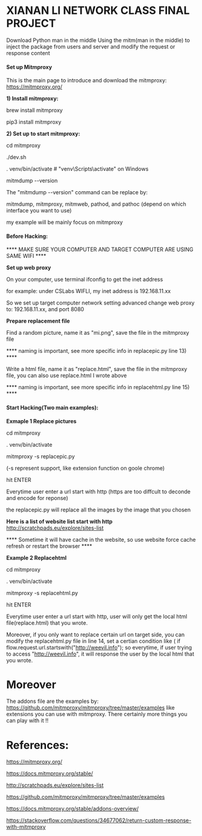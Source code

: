 # XIANAN LI NETWORK CLASS FINAL PROJECT
Download Python man in the middle
Using the mitm(man in the middle) to inject the package from users and server and modify the request or response content


#### Set up Mitmproxy
This is the main page to introduce and download the mitmproxy: https://mitmproxy.org/

<b> 1) Install mitmproxy:  </b>

brew install mitmproxy

pip3 install mitmproxy

<b> 2) Set up to start mitmproxy:  </b>

cd mitmproxy

./dev.sh 

. venv/bin/activate  # "venv\Scripts\activate" on Windows

mitmdump --version

The "mitmdump --version" command can be replace by:

mitmdump, mitmproxy, mitmweb, pathod, and pathoc (depend on which interface you want to use)

my example will be mainly focus on mitmproxy

#### Before Hacking:


**** MAKE SURE YOUR COMPUTER AND TARGET COMPUTER ARE USING SAME WIFI ****


<b> Set up web proxy </b>
  
On your computer, use terminal ifconfig to get the inet address

for example: under CSLabs WIFLI, my inet address is 192.168.11.xx

So we set up target computer network setting advanced change web proxy to: 192.168.11.xx, and port 8080

<b> Prepare replacement file </b>

Find a random picture, name it as "mi.png", save the file in the mitmproxy file 

**** naming is important, see more specific info in replacepic.py line 13)  ****

Write a html file, name it as "replace.html", save the file in the mitmproxy file, you can also use replace.html I wrote above

**** naming is important, see more specific info in replacehtml.py line 15)  ****


#### Start Hacking(Two main examples):

<b> Exmaple 1 Replace pictures </b>

cd mitmproxy

. venv/bin/activate

mitmproxy -s replacepic.py

(-s represent support, like extension function on goole chrome)

hit ENTER

Everytime user enter a url start with http (https are too diffcult to deconde and encode for reponse)

the replacepic.py will replace all the images by the image that you chosen


<b>Here is a list of website list start with http</b>
http://scratchpads.eu/explore/sites-list

**** Sometime it will have cache in the website, so use website force cache refresh or restart the browser ****



<b>Example 2 Replacehtml</b>

cd mitmproxy

. venv/bin/activate

mitmproxy -s replacehtml.py

hit ENTER

Everytime user enter a url start with http, user will only get the local html file(replace.html) that you wrote.

Moreover, if you only want to replace certain url on target side, you can modify the replacehtml.py file in line 14, set a certian condition like ( if flow.request.url.startswith("http://weevil.info"); so everytime, if user trying to access "http://weevil.info", it will response the user by the local html that you wrote.


# Moreover
The addons file are the examples by: https://github.com/mitmproxy/mitmproxy/tree/master/examples like extensions you can use with mitmproxy. There certainly more things you can play with it !!












# References:
https://mitmproxy.org/

https://docs.mitmproxy.org/stable/

http://scratchpads.eu/explore/sites-list

https://github.com/mitmproxy/mitmproxy/tree/master/examples

https://docs.mitmproxy.org/stable/addons-overview/

https://stackoverflow.com/questions/34677062/return-custom-response-with-mitmproxy

